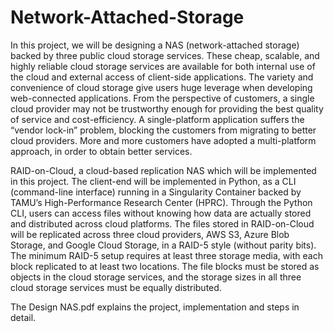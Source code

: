 # Network-Attached-Storage
In this project, we will be designing a NAS (network-attached storage) backed by three public cloud storage services. These cheap, scalable, and highly reliable cloud storage services are available for both internal use of the cloud and external access of client-side applications. The variety and convenience of cloud storage give users huge leverage when developing web-connected applications. From the perspective of customers, a single cloud provider may not be trustworthy enough for providing the best quality of service and cost-efficiency. A single-platform application suffers the “vendor lock-in” problem, blocking the customers from migrating to better cloud providers. More and more customers have adopted a multi-platform approach, in order to obtain better services.

RAID-on-Cloud, a cloud-based replication NAS which will be implemented in this project. The client-end will be implemented in Python, as a CLI (command-line interface) running in a Singularity Container backed by TAMU’s High-Performance Research Center (HPRC). Through the Python CLI, users can access files without knowing how data are actually stored and distributed across cloud platforms. The files stored in RAID-on-Cloud will be replicated across three cloud providers, AWS S3, Azure Blob Storage, and Google Cloud Storage, in a RAID-5 style (without parity bits). The minimum RAID-5 setup requires at least three storage media, with each block replicated to at least two locations. The file blocks must be stored as objects in the cloud storage services, and the storage sizes in all three cloud storage services must be equally distributed.

The Design NAS.pdf explains the project, implementation and steps in detail.
